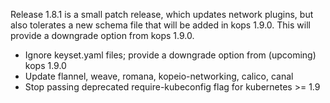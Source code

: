 Release 1.8.1 is a small patch release, which updates network plugins, but also tolerates a new schema
file that will be added in kops 1.9.0.  This will provide a downgrade option from kops 1.9.0.

* Ignore keyset.yaml files; provide a downgrade option from (upcoming) kops 1.9.0
* Update flannel, weave, romana, kopeio-networking, calico, canal
* Stop passing deprecated require-kubeconfig flag for kubernetes >= 1.9
